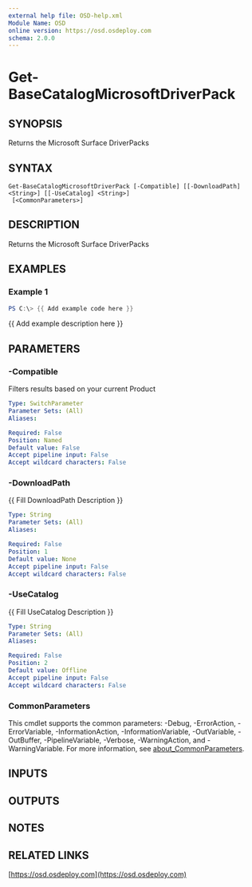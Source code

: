 ```yaml
---
external help file: OSD-help.xml
Module Name: OSD
online version: https://osd.osdeploy.com
schema: 2.0.0
---
```


# Get-BaseCatalogMicrosoftDriverPack

## SYNOPSIS
Returns the Microsoft Surface DriverPacks

## SYNTAX

```
Get-BaseCatalogMicrosoftDriverPack [-Compatible] [[-DownloadPath] <String>] [[-UseCatalog] <String>]
 [<CommonParameters>]
```

## DESCRIPTION
Returns the Microsoft Surface DriverPacks

## EXAMPLES

### Example 1
```powershell
PS C:\> {{ Add example code here }}
```

{{ Add example description here }}

## PARAMETERS

### -Compatible
Filters results based on your current Product

```yaml
Type: SwitchParameter
Parameter Sets: (All)
Aliases:

Required: False
Position: Named
Default value: False
Accept pipeline input: False
Accept wildcard characters: False
```

### -DownloadPath
{{ Fill DownloadPath Description }}

```yaml
Type: String
Parameter Sets: (All)
Aliases:

Required: False
Position: 1
Default value: None
Accept pipeline input: False
Accept wildcard characters: False
```

### -UseCatalog
{{ Fill UseCatalog Description }}

```yaml
Type: String
Parameter Sets: (All)
Aliases:

Required: False
Position: 2
Default value: Offline
Accept pipeline input: False
Accept wildcard characters: False
```

### CommonParameters
This cmdlet supports the common parameters: -Debug, -ErrorAction, -ErrorVariable, -InformationAction, -InformationVariable, -OutVariable, -OutBuffer, -PipelineVariable, -Verbose, -WarningAction, and -WarningVariable. For more information, see [about_CommonParameters](http://go.microsoft.com/fwlink/?LinkID=113216).

## INPUTS

## OUTPUTS

## NOTES

## RELATED LINKS

[https://osd.osdeploy.com](https://osd.osdeploy.com)

